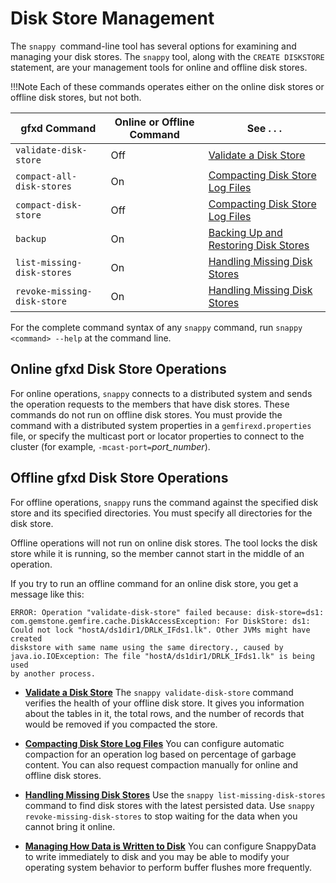 # Disk Store Management

The `snappy `command-line tool has several options for examining and managing your disk stores. The `snappy` tool, along with the `CREATE DISKSTORE` statement, are your management tools for online and offline disk stores.

<a id="managing_disk_stores__section_4AFD4B9EECDA448BA5235FB1C32A48F1"></a>

!!!Note
	Each of these commands operates either on the online disk stores or offline disk stores, but not both. </p>

| gfxd Command                | Online or Offline Command | See . . .                                                                                                                                                                                                                                                                                                                                                                      |
|-----------------------------|---------------------------|--------------------------------------------------------------------------------------------------------------------------------------------------------------------------------------------------------------------------------------------------------------------------------------------------------------------------------------------------------------------------------|
| `validate-disk-store`       | Off                       | <a href="validating_disk_store.html#validating_disk_store" class="xref" title="The gfxd validate-disk-store command verifies the health of your offline disk store. It gives you information about the tables in it, the total rows, and the number of records that would be removed if you compacted the store.">Validate a Disk Store</a>                                    |
| `compact-all-disk-stores`   | On                        | <a href="compacting_disk_stores.html#compacting_disk_stores" class="xref" title="You can configure automatic compaction for an operation log based on percentage of garbage content. You can also request compaction manually for online and offline disk stores.">Compacting Disk Store Log Files</a>                                                                         |
| `compact-disk-store`        | Off                       | <a href="compacting_disk_stores.html#compacting_disk_stores" class="xref" title="You can configure automatic compaction for an operation log based on percentage of garbage content. You can also request compaction manually for online and offline disk stores.">Compacting Disk Store Log Files</a>                                                                         |
| `backup`                    | On                        | <a href="backup_restore_disk_store.html#backup_restore_disk_store" class="xref" title="When you invoke the gfxd backup command, SnappyData backs up disk stores for all members that are running in the distributed system at that time. Each member with persistent data creates a backup of its own configuration and disk stores.">Backing Up and Restoring Disk Stores</a> |
| `list-missing-disk-stores`  | On                        | <a href="handling_missing_disk_stores.html#handling_missing_disk_stores" class="xref" title="Use the snappy list-missing-disk-stores command to find disk stores with the latest persisted data. Use snappy revoke-missing-disk-stores to stop waiting for the data when you cannot bring it online.">Handling Missing Disk Stores</a>                                             |
| `revoke-missing-disk-store` | On                        | <a href="handling_missing_disk_stores.html#handling_missing_disk_stores" class="xref" title="Use the snappy list-missing-disk-stores command to find disk stores with the latest persisted data. Use snappy revoke-missing-disk-stores to stop waiting for the data when you cannot bring it online.">Handling Missing Disk Stores</a>                                             |

For the complete command syntax of any `snappy` command, run `snappy <command> --help` at the command line.

<a id="managing_disk_stores__section_885D2FD6C4D94664BE1DEE032153B819"></a>

## Online gfxd Disk Store Operations

For online operations, `snappy` connects to a distributed system and sends the operation requests to the members that have disk stores. These commands do not run on offline disk stores. You must provide the command with a distributed system properties in a `gemfirexd.properties` file, or specify the multicast port or locator properties to connect to the cluster (for example, `-mcast-port=`*port\_number*).

<a id="managing_disk_stores__section_5B001E58091D4CC1B83CFF9B895C7DA2"></a>

## Offline gfxd Disk Store Operations

For offline operations, `snappy` runs the command against the specified disk store and its specified directories. You must specify all directories for the disk store.

Offline operations will not run on online disk stores. The tool locks the disk store while it is running, so the member cannot start in the middle of an operation.

If you try to run an offline command for an online disk store, you get a message like this:

``` pre
ERROR: Operation "validate-disk-store" failed because: disk-store=ds1: 
com.gemstone.gemfire.cache.DiskAccessException: For DiskStore: ds1: 
Could not lock "hostA/ds1dir1/DRLK_IFds1.lk". Other JVMs might have created 
diskstore with same name using the same directory., caused by 
java.io.IOException: The file "hostA/ds1dir1/DRLK_IFds1.lk" is being used 
by another process.
```

-   **[Validate a Disk Store](validating_disk_store.md)**
    The `snappy validate-disk-store` command verifies the health of your offline disk store. It gives you information about the tables in it, the total rows, and the number of records that would be removed if you compacted the store.

-   **[Compacting Disk Store Log Files](compacting_disk_stores.md)**
    You can configure automatic compaction for an operation log based on percentage of garbage content. You can also request compaction manually for online and offline disk stores.

-   **[Handling Missing Disk Stores](handling_missing_disk_stores.md)**
    Use the `snappy list-missing-disk-stores` command to find disk stores with the latest persisted data. Use `snappy revoke-missing-disk-stores` to stop waiting for the data when you cannot bring it online.

-   **[Managing How Data is Written to Disk](managing_disk_buffer_flushes.md)**
    You can configure SnappyData to write immediately to disk and you may be able to modify your operating system behavior to perform buffer flushes more frequently.


